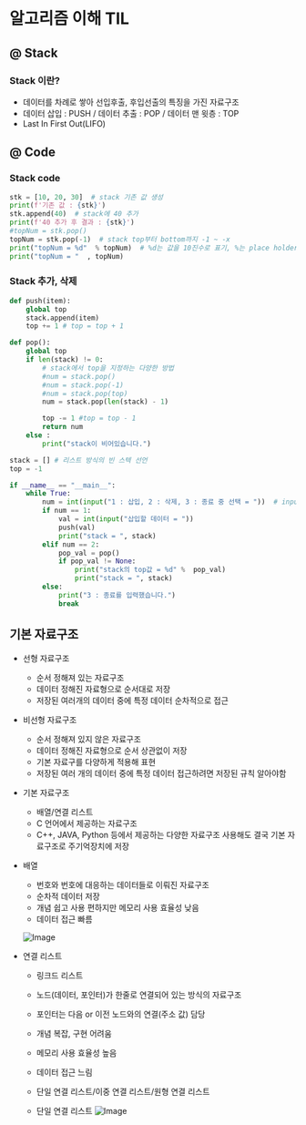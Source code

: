 # 알고리즘 이해 TIL
## @ Stack
  ### Stack 이란?
  - 데이터를 차례로 쌓아 선입후출, 후입선출의 특징을 가진 자료구조
  - 데이터 삽입 : PUSH / 데이터 추출 : POP / 데이터 맨 윗층 : TOP
  - Last In First Out(LIFO)

## @ Code
  ### Stack code
```py
stk = [10, 20, 30]  # stack 기존 값 생성
print(f'기존 값 : {stk}')
stk.append(40)  # stack에 40 추가
print(f'40 추가 후 결과 : {stk}')
#topNum = stk.pop()
topNum = stk.pop(-1)  # stack top부터 bottom까지 -1 ~ -x
print("topNum = %d"  % topNum)  # %d는 값을 10진수로 표기, %는 place holder
print("topNum = "  , topNum)  
```

  ### Stack 추가, 삭제
```py
def push(item):
    global top
    stack.append(item)
    top += 1 # top = top + 1

def pop():
    global top
    if len(stack) != 0:
        # stack에서 top을 지정하는 다양한 방법
        #num = stack.pop()
        #num = stack.pop(-1)
        #num = stack.pop(top)
        num = stack.pop(len(stack) - 1)

        top -= 1 #top = top - 1
        return num
    else :
        print("stack이 비어있습니다.")

stack = [] # 리스트 방식의 빈 스텍 선언
top = -1

if __name__ == "__main__":
    while True:
        num = int(input("1 : 삽입, 2 : 삭제, 3 : 종료 중 선택 = "))  # input은 값을 문자열로 받음, int로 숫자로 변환
        if num == 1:
            val = int(input("삽입할 데이터 = "))
            push(val)
            print("stack = ", stack)
        elif num == 2:
            pop_val = pop()
            if pop_val != None:
                print("stack의 top값 = %d" %  pop_val)
                print("stack = ", stack)
        else:
            print("3 : 종료를 입력했습니다.")
            break
```

## 기본 자료구조
* 선형 자료구조
  - 순서 정해져 있는 자료구조
  - 데이터 정해진 자료형으로 순서대로 저장
  - 저장된 여러개의 데이터 중에 특정 데이터 순차적으로 접근

* 비선형 자료구조
  - 순서 정해져 있지 않은 자료구조
  - 데이터 정해진 자료형으로 순서 상관없이 저장
  - 기본 자료구를 다양하게 적용해 표현
  - 저장된 여러 개의 데이터 중에 특정 데이터 접근하려면 저장된 규칙 알아야함

* 기본 자료구조
  - 배열/연결 리스트
  - C 언어에서 제공하는 자료구조
  - C++, JAVA, Python 등에서 제공하는 다양한 자료구조 사용해도 결국 기본 자료구조로 주기억장치에 저장

* 배열
  - 번호와 번호에 대응하는 데이터들로 이뤄진 자료구조
  - 순차적 데이터 저장
  - 개념 쉽고 사용 편하지만 메모리 사용 효율성 낮음
  - 데이터 접근 빠름

  ![Image](https://github.com/user-attachments/assets/039eb3fd-81fd-455d-9422-07648f3a28db)

* 연결 리스트
  - 링크드 리스트
  - 노드(데이터, 포인터)가 한줄로 연결되어 있는 방식의 자료구조
  - 포인터는 다음 or 이전 노드와의 연결(주소 값) 담당
  - 개념 복잡, 구현 어려움
  - 메모리 사용 효율성 높음
  - 데이터 접근 느림
  - 단일 연결 리스트/이중 연결 리스트/원형 연결 리스트

  - 단일 연결 리스트
  ![Image](https://github.com/user-attachments/assets/9ce6239c-1941-484c-82d6-16e96bac1f54)

  
